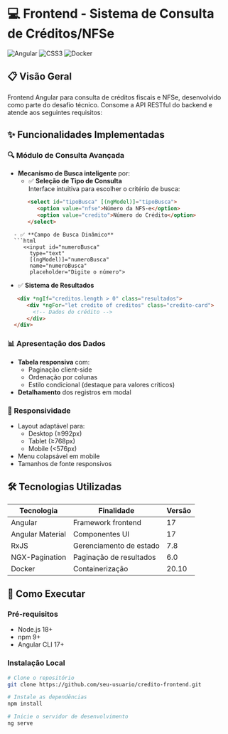 # 💻 Frontend - Sistema de Consulta de Créditos/NFSe

![Angular](https://img.shields.io/badge/Angular-17-DD0031?style=for-the-badge&logo=angular&logoColor=white)
![CSS3](https://img.shields.io/badge/CSS3-1572B6?style=for-the-badge&logo=css3&logoColor=white)
![Docker](https://img.shields.io/badge/Docker-20.10-2496ED?style=for-the-badge&logo=docker&logoColor=white)

## 📋 Visão Geral
Frontend Angular para consulta de créditos fiscais e NFSe, desenvolvido como parte do desafio técnico. Consome a API RESTful do backend e atende aos seguintes requisitos:

## ✨ Funcionalidades Implementadas
### 🔍 Módulo de Consulta Avançada
- **Mecanismo de Busca inteligente** por:
   - ✅ **Seleção de Tipo de Consulta**  
  Interface intuitiva para escolher o critério de busca:
  ```html
     <select id="tipoBusca" [(ngModel)]="tipoBusca">
        <option value="nfse">Número da NFS-e</option>
        <option value="credito">Número do Crédito</option>
     </select>
```
  - ✅ **Campo de Busca Dinâmico**  
  ```html
     <<input id="numeroBusca" 
       type="text" 
       [(ngModel)]="numeroBusca"
       name="numeroBusca"
       placeholder="Digite o número">
  ```
   - ✅ **Sistema de Resultados**  
  ```html
     <div *ngIf="creditos.length > 0" class="resultados">
        <div *ngFor="let credito of creditos" class="credito-card">
          <!-- Dados do crédito -->
        </div>
    </div>
  ```
  ### 📊 Apresentação dos Dados
- **Tabela responsiva** com:
  - Paginação client-side
  - Ordenação por colunas
  - Estilo condicional (destaque para valores críticos)
- **Detalhamento** dos registros em modal

### 📱 Responsividade
- Layout adaptável para:
  - Desktop (≥992px)
  - Tablet (≥768px)
  - Mobile (<576px)
- Menu colapsável em mobile
- Tamanhos de fonte responsivos

## 🛠️ Tecnologias Utilizadas
| Tecnologia       | Finalidade                          | Versão |
|------------------|-------------------------------------|--------|
| Angular          | Framework frontend                  | 17     |
| Angular Material | Componentes UI                      | 17     |
| RxJS             | Gerenciamento de estado             | 7.8    |
| NGX-Pagination   | Paginação de resultados             | 6.0    |
| Docker           | Containerização                    | 20.10  |

## 🚀 Como Executar

### Pré-requisitos
- Node.js 18+
- npm 9+
- Angular CLI 17+

### Instalação Local
```bash
# Clone o repositório
git clone https://github.com/seu-usuario/credito-frontend.git

# Instale as dependências
npm install

# Inicie o servidor de desenvolvimento
ng serve
